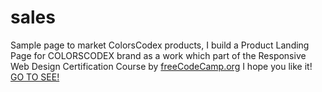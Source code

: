 # sales
Sample page to market ColorsCodex products, I build a Product Landing Page for COLORSCODEX brand as a work which part of the Responsive Web Design Certification Course by [freeCodeCamp.org](https://www.freecodecamp.org)
I hope you like it! [GO TO SEE!](https://colorscodex.github.io/sales/index.html)

